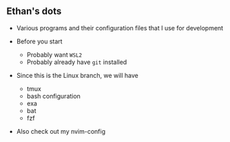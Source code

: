 ## Ethan's dots

- Various programs and their configuration files that I use for development

- Before you start
    - Probably want `WSL2`
    - Probably already have `git` installed
- Since this is the Linux branch, we will have
    - tmux
    - bash configuration
    - exa
    - bat
    - fzf
- Also check out my nvim-config
